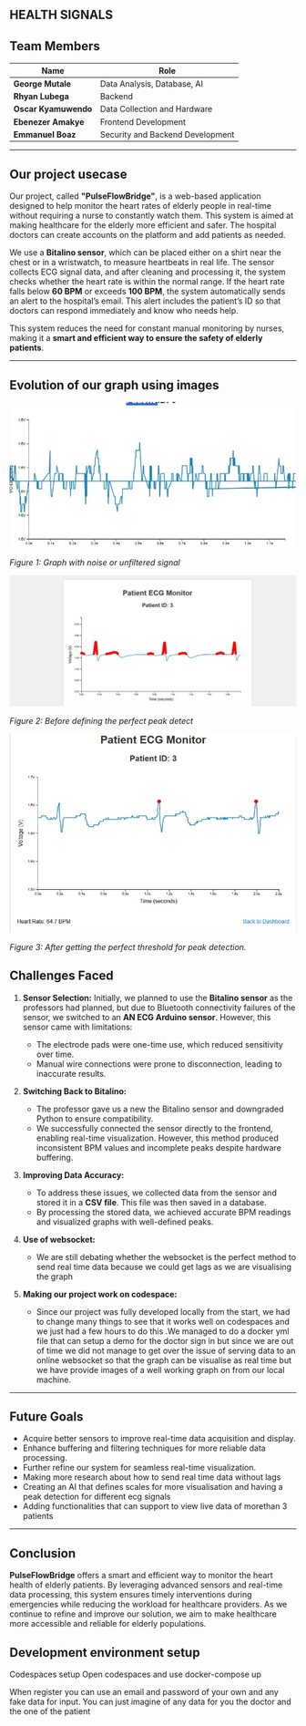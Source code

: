 ## HEALTH SIGNALS
## Team Members

| Name                  | Role                              |
|-----------------------|-----------------------------------|
| **George Mutale**     | Data Analysis, Database, AI      |
| **Rhyan Lubega**      | Backend                          |
| **Oscar Kyamuwendo**  | Data Collection and Hardware     |
| **Ebenezer Amakye**   | Frontend Development             |
| **Emmanuel Boaz**     | Security and Backend Development |

---

## Our project usecase

Our project, called **"PulseFlowBridge"**, is a web-based application designed to help monitor the heart rates of elderly people in real-time without requiring a nurse to constantly watch them. This system is aimed at making healthcare for the elderly more efficient and safer. The hospital doctors can create accounts on the platform and add patients as needed.

We use a **Bitalino sensor**, which can be placed either on a shirt near the chest or in a wristwatch, to measure heartbeats in real life. The sensor collects ECG signal data, and after cleaning and processing it, the system checks whether the heart rate is within the normal range. If the heart rate falls below **60 BPM** or exceeds **100 BPM**, the system automatically sends an alert to the hospital’s email. This alert includes the patient’s ID so that doctors can respond immediately and know who needs help.

This system reduces the need for constant manual monitoring by nurses, making it a **smart and efficient way to ensure the safety of elderly patients**.

---

## Evolution of our graph using images
![Image1](https://github.com/Health-signals/Sensor/blob/main/photo_2025-01-17_14-46-44.jpg)

*Figure 1: Graph with noise or unfiltered signal*

![Image1](https://github.com/Health-signals/Sensor/blob/main/photo_2025-01-17_14-48-08.jpg)

*Figure 2: Before defining the perfect peak detect*

![Image1](https://github.com/Health-signals/Sensor/blob/main/photo_2025-01-20_08-47-32.jpg)

*Figure 3: After getting the perfect threshold for peak detection.*
## Challenges Faced

1. **Sensor Selection:**
   Initially, we planned to use the **Bitalino sensor** as the professors had planned, but due to Bluetooth connectivity failures of the sensor, we switched to an **AN ECG Arduino sensor**. However, this sensor came with limitations:
   - The electrode pads were one-time use, which reduced sensitivity over time.
   - Manual wire connections were prone to disconnection, leading to inaccurate results.

2. **Switching Back to Bitalino:**
   - The professor gave us a new the Bitalino sensor and downgraded Python to ensure compatibility.
   - We successfully connected the sensor directly to the frontend, enabling real-time visualization. However, this method produced inconsistent BPM values and incomplete peaks despite hardware buffering.

3. **Improving Data Accuracy:**
   - To address these issues, we collected data from the sensor and stored it in a **CSV file**. This file was then saved in a database.
   - By processing the stored data, we achieved accurate BPM readings and visualized graphs with well-defined peaks.
    
4. **Use of websocket:**
    - We are still debating whether the websocket is the perfect method to send real time data because we could get lags as we are visualising the graph

5. **Making our project work on codespace:**
   - Since our project was fully developed locally from the start, we had to change many things to see that it works well on codespaces and we just had a few hours to do this .We managed to do a docker yml file that can setup a demo for the doctor sign in but since we are out of time we did not manage to get over the issue of serving data to an online websocket so that the graph can be visualise as real time but we have provide images of a well working graph on from our local machine.
---

## Future Goals

- Acquire better sensors to improve real-time data acquisition and display.
- Enhance buffering and filtering techniques for more reliable data processing.
- Further refine our system for seamless real-time visualization.
- Making more research about how to send real time data without lags
- Creating an AI that defines scales for more visualisation and having a peak detection for different ecg signals
- Adding functionalities that can support to view live data of morethan 3 patients

---
## Conclusion

**PulseFlowBridge** offers a smart and efficient way to monitor the heart health of elderly patients. By leveraging advanced sensors and real-time data processing, this system ensures timely interventions during emergencies while reducing the workload for healthcare providers. As we continue to refine and improve our solution, we aim to make healthcare more accessible and reliable for elderly populations.

## Development environment setup
Codespaces setup
Open codespaces and use docker-compose up

When register you can use an email and password of your own and any fake data for input. You can just imagine of any data for you the doctor and the one of the patient


